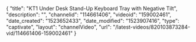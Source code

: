 {
    "title": "KT1 Under Desk Stand-Up Keyboard Tray with Negative Tilt",
    "description": "",
    "channelid": "114661406",
    "videoid": "159002461",
    "date_created": "1523652433",
    "date_modified": "1523907416",
    "type": "captivate",
    "layout": "channelVideo",
    "url": "\/latest-videos\/820103873284-vid\/114661406-159002461"
}